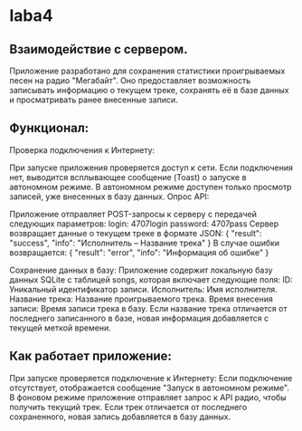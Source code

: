 # laba4
## Взаимодействие с сервером. 
Приложение разработано для сохранения статистики проигрываемых песен на радио "Мегабайт". Оно предоставляет возможность записывать информацию о текущем треке, сохранять её в базе данных и просматривать ранее внесенные записи.

## Функционал:
Проверка подключения к Интернету:

При запуске приложения проверяется доступ к сети.
Если подключения нет, выводится всплывающее сообщение (Toast) о запуске в автономном режиме.
В автономном режиме доступен только просмотр записей, уже внесенных в базу данных.
Опрос API:

Приложение отправляет POST-запросы к серверу 
с передачей следующих параметров:
login: 4707login
password: 4707pass
Сервер возвращает данные о текущем треке в формате JSON:
{ "result": "success", "info": "Исполнитель – Название трека" }
В случае ошибки возвращается:
{ "result": "error", "info": "Информация об ошибке" }

Сохранение данных в базу:
Приложение содержит локальную базу данных SQLite с таблицей songs, которая включает следующие поля:
ID: Уникальный идентификатор записи.
Исполнитель: Имя исполнителя.
Название трека: Название проигрываемого трека.
Время внесения записи: Время записи трека в базу.
Если название трека отличается от последнего записанного в базе, новая информация добавляется с текущей меткой времени.

## Как работает приложение:
При запуске проверяется подключение к Интернету:
Если подключение отсутствует, отображается сообщение "Запуск в автономном режиме".
В фоновом режиме приложение отправляет запрос к API радио, чтобы получить текущий трек.
Если трек отличается от последнего сохраненного, новая запись добавляется в базу данных.

